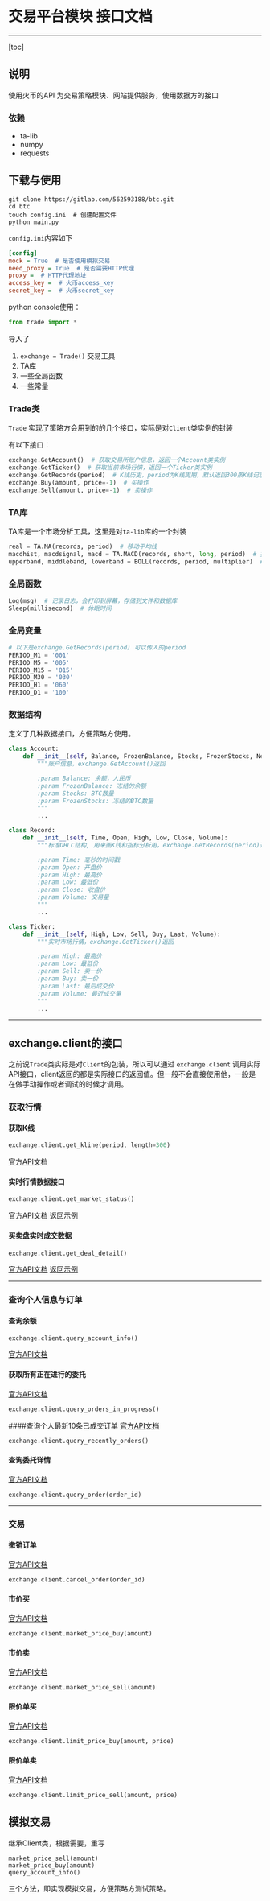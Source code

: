 # 交易平台模块 接口文档

---

[toc]

## 说明
使用火币的API
为交易策略模块、网站提供服务，使用数据方的接口

### 依赖

- ta-lib
- numpy
- requests


## 下载与使用
```shell
git clone https://gitlab.com/562593188/btc.git
cd btc
touch config.ini  # 创建配置文件
python main.py
```

`config.ini`内容如下
```ini
[config]
mock = True  # 是否使用模拟交易
need_proxy = True  # 是否需要HTTP代理
proxy =  # HTTP代理地址
access_key =  # 火币access_key
secret_key =  # 火币secret_key
```


python console使用：
```python
from trade import *
```
导入了

1. `exchange = Trade()` 交易工具
2. TA库
3. 一些全局函数
4. 一些常量


### Trade类

`Trade` 实现了策略方会用到的的几个接口，实际是对`Client`类实例的封装

有以下接口：
```python
exchange.GetAccount()  # 获取交易所账户信息，返回一个Account类实例
exchange.GetTicker()  # 获取当前市场行情，返回一个Ticker类实例
exchange.GetRecords(period)  # K线历史，period为K线周期，默认返回300条K线记录
exchange.Buy(amount, price=-1)  # 买操作
exchange.Sell(amount, price=-1)  # 卖操作
```

### TA库
TA库是一个市场分析工具，这里是对`ta-lib`库的一个封装
```python
real = TA.MA(records, period)  # 移动平均线
macdhist, macdsignal, macd = TA.MACD(records, short, long, period)  # 指数平滑异同平均线
upperband, middleband, lowerband = BOLL(records, period, multiplier)  # 布林线
```

### 全局函数
```python
Log(msg)  # 记录日志，会打印到屏幕，存储到文件和数据库
Sleep(millisecond)  # 休眠时间
```

### 全局变量
```python
# 以下是exchange.GetRecords(period) 可以传入的period
PERIOD_M1 = '001'
PERIOD_M5 = '005'
PERIOD_M15 = '015'
PERIOD_M30 = '030'
PERIOD_H1 = '060'
PERIOD_D1 = '100'
```

### 数据结构
定义了几种数据接口，方便策略方使用。
```python
class Account:
    def __init__(self, Balance, FrozenBalance, Stocks, FrozenStocks, NetAsset):
        """账户信息，exchange.GetAccount()返回

        :param Balance: 余额，人民币
        :param FrozenBalance: 冻结的余额
        :param Stocks: BTC数量
        :param FrozenStocks: 冻结的BTC数量
        """
        ...
```

```python
class Record:
    def __init__(self, Time, Open, High, Low, Close, Volume):
        """标准OHLC结构, 用来画K线和指标分析用，exchange.GetRecords(period)返回

        :param Time: 毫秒的时间戳
        :param Open: 开盘价
        :param High: 最高价
        :param Low: 最低价
        :param Close: 收盘价
        :param Volume: 交易量
        """
        ...
```

```python
class Ticker:
    def __init__(self, High, Low, Sell, Buy, Last, Volume):
        """实时市场行情，exchange.GetTicker()返回

        :param High: 最高价
        :param Low: 最低价
        :param Sell: 卖一价
        :param Buy: 卖一价
        :param Last: 最后成交价
        :param Volume: 最近成交量
        """
        ...
```

---



## exchange.client的接口
之前说`Trade`类实际是对`Client`的包装，所以可以通过 `exchange.client` 调用实际API接口，client返回的都是实际接口的返回值。但一般不会直接使用他，一般是在做手动操作或者调试的时候才调用。

### 获取行情

#### 获取K线
```Python
exchange.client.get_kline(period, length=300)
```

[官方API文档](https://github.com/huobiapi/API_Docs/wiki/REST-Interval)



#### 实时行情数据接口
```Python
exchange.client.get_market_status()
```

[官方API文档](https://github.com/huobiapi/API_Docs/wiki/REST-Candlestick-Chart)
[返回示例](http://api.huobi.com/staticmarket/ticker_btc_json.js)

#### 买卖盘实时成交数据
```Python
exchange.client.get_deal_detail()
```
[官方API文档](https://github.com/huobiapi/API_Docs/wiki/REST-Order-Book-and-TAS)
[返回示例](http://api.huobi.com/staticmarket/detail_btc_json.js)

---

### 查询个人信息与订单

#### 查询余额
```python
exchange.client.query_account_info()
```
[官方API文档](https://github.com/huobiapi/API_Docs/wiki/REST-get_account_info)

#### 获取所有正在进行的委托
[官方API文档](https://github.com/huobiapi/API_Docs/wiki/REST-get_orders)
```python
exchange.client.query_orders_in_progress()
```

####查询个人最新10条已成交订单
[官方API文档](https://github.com/huobiapi/API_Docs/wiki/REST-get_new_deal_orders)
```python
exchange.client.query_recently_orders()
```

#### 查询委托详情
[官方API文档](https://github.com/huobiapi/API_Docs/wiki/REST-order_info)
```python
exchange.client.query_order(order_id)
```

---

### 交易

#### 撤销订单
[官方API文档](https://github.com/huobiapi/API_Docs/wiki/REST-cancel_order)
```python
exchange.client.cancel_order(order_id)
```

#### 市价买
[官方API文档](https://github.com/huobiapi/API_Docs/wiki/REST-buy_market)
```python
exchange.client.market_price_buy(amount)
```

#### 市价卖
[官方API文档](https://github.com/huobiapi/API_Docs/wiki/REST-sell_market)
```python
exchange.client.market_price_sell(amount)
```

#### 限价单买
[官方API文档](https://github.com/huobiapi/API_Docs/wiki/REST-buy)
```python
exchange.client.limit_price_buy(amount, price)
```

#### 限价单卖
[官方API文档](https://github.com/huobiapi/API_Docs/wiki/REST-sell)
```python
exchange.client.limit_price_sell(amount, price)
```

## 模拟交易
继承Client类，根据需要，重写

    market_price_sell(amount)
    market_price_buy(amount)
    query_account_info()

三个方法，即实现模拟交易，方便策略方测试策略。



